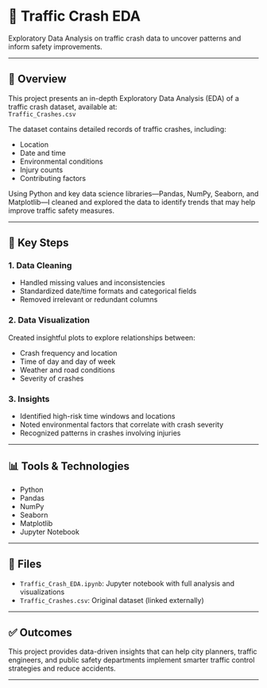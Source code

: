 # 🚗 Traffic Crash EDA
Exploratory Data Analysis on traffic crash data to uncover patterns and inform safety improvements.

---

## 📌 Overview
This project presents an in-depth Exploratory Data Analysis (EDA) of a traffic crash dataset, available at:  
`Traffic_Crashes.csv`

The dataset contains detailed records of traffic crashes, including:

- Location  
- Date and time  
- Environmental conditions  
- Injury counts  
- Contributing factors  

Using Python and key data science libraries—Pandas, NumPy, Seaborn, and Matplotlib—I cleaned and explored the data to identify trends that may help improve traffic safety measures.

---

## 🔧 Key Steps

### 1. Data Cleaning

- Handled missing values and inconsistencies  
- Standardized date/time formats and categorical fields  
- Removed irrelevant or redundant columns  

### 2. Data Visualization

Created insightful plots to explore relationships between:

- Crash frequency and location  
- Time of day and day of week  
- Weather and road conditions  
- Severity of crashes  

### 3. Insights

- Identified high-risk time windows and locations  
- Noted environmental factors that correlate with crash severity  
- Recognized patterns in crashes involving injuries  

---

## 📊 Tools & Technologies

- Python  
- Pandas  
- NumPy  
- Seaborn  
- Matplotlib  
- Jupyter Notebook  

---
## 📁 Files

- `Traffic_Crash_EDA.ipynb`: Jupyter notebook with full analysis and visualizations  
- `Traffic_Crashes.csv`: Original dataset (linked externally)  

---

## ✅ Outcomes

This project provides data-driven insights that can help city planners, traffic engineers, and public safety departments implement smarter traffic control strategies and reduce accidents.

---
